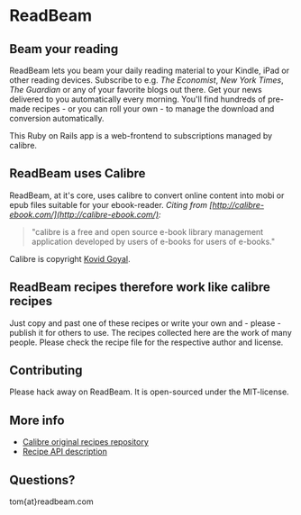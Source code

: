 # ReadBeam
## Beam your reading
ReadBeam lets you beam your daily reading material to your Kindle, iPad or other reading devices. Subscribe to e.g. _The Economist_, _New York Times_, _The Guardian_ or any of your favorite blogs out there. Get your news delivered to you automatically every morning. You'll find hundreds of pre-made recipes - or you can roll your own - to manage the download and conversion automatically.

This Ruby on Rails app is a web-frontend to subscriptions managed by calibre.

## ReadBeam uses Calibre
ReadBeam, at it's core, uses calibre to convert online content into mobi or epub files suitable for your ebook-reader.
_Citing from [http://calibre-ebook.com/](http://calibre-ebook.com/):_
> "calibre is a free and open source e-book library management application
> developed by users of e-books for users of e-books."

Calibre is copyright [Kovid Goyal](http://kovidgoyal.net/).

## ReadBeam recipes therefore work like calibre recipes
Just copy and past one of these recipes or write your own and - please - publish it for others to use. The recipes collected here are the work of many people. Please check the recipe file for the respective author and license.

## Contributing
Please hack away on ReadBeam. It is open-sourced under the MIT-license.

## More info
* [Calibre original recipes repository](http://bazaar.launchpad.net/~kovid/calibre/trunk/files/head:/recipes/)
* [Recipe API description](http://manual.calibre-ebook.com/news_recipe.html)

## Questions?
tom{at}readbeam.com
